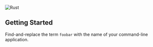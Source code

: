 ![Rust](https://github.com/Byron/cli-template-rs/workflows/Rust/badge.svg)

## Getting Started

Find-and-replace the term `foobar` with the name of your command-line application.


